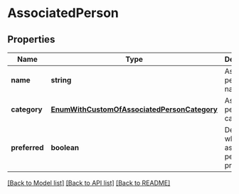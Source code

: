 
# AssociatedPerson

## Properties
Name | Type | Description | Notes
------------ | ------------- | ------------- | -------------
**name** | **string** | Associated person's name.              | [optional] [default to undefined]
**category** | [**EnumWithCustomOfAssociatedPersonCategory**](EnumWithCustomOfAssociatedPersonCategory.md) | Associated person's category.              | [optional] [default to undefined]
**preferred** | **boolean** | Defines whether associated person is preferred.              | [default to undefined]



[[Back to Model list]](README.md#documentation-for-models) [[Back to API list]](README.md#documentation-for-api-endpoints) [[Back to README]](README.md)
